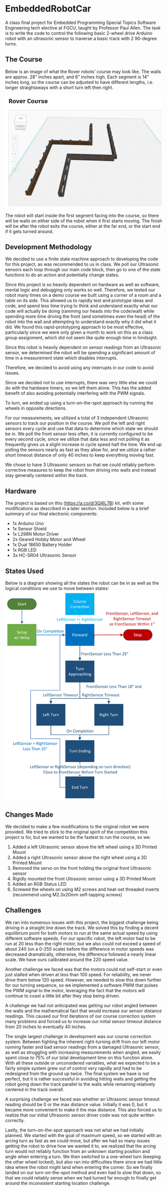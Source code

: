 # EmbeddedRobotCar
A class final project for Embedded Programming Special Topics Software Engineering tech elective at FGCU, taught by Professor Paul Allen. The task is to write the code to control the following basic 2-wheel drive Arduino robot with an ultrasonic sensor to traverse a basic track with 2 90-degree turns.
<!--
Here is our robot, including the modifications we made to it:
![Robot](picture url)-->

## The Course
Below is an image of what the Rover robots’ course may look like.  The walls are approx. 28” inches apart, and 6” inches high.  Each segment is 14” inches long, so the course can be adjusted to have different lengths, i.e. longer straightaways with a short turn left then right.

![Rover Course](https://github.com/jordankooyman/EmbeddedRobotCar/blob/main/Pictures/Course.png)

The robot will start inside the first segment facing into the course, so there will be walls on either side of the robot when it first starts moving.  The finish will be after the robot exits the course, either at the far end, or the start end if it gets turned around.

## Development Methodology
We decided to use a finite state machine approach to developing the code for this project, as was recommended to us in class. We poll our Ultrasonic sensors each loop through our main code block, then go to one of the state functions to do an action and potentially change states.

Since this project is so heavily dependent on hardware as well as software, mental logic and debugging only works so well.
Therefore, we tested our robot many times on a demo course we built using a corner of a room and a table on its side.
This allowed us to rapidly test and prototype ideas and code, and spend less time trying to think and understand exactly what our code will actually be doing (ramming our heads into the code/wall) while spending more time driving the front (and sometimes even the head) of the robot into the wall and attempting to understand exactly why it did what it did. We found this rapid-prototyping approach to be most effective, particularly since we were only given a month to work on this as a class group assignment, which did not seem like quite enough time in hindsight.

Since this robot is heavily dependent on sensor readings from an Ultrasonic sensor, we determined the robot will be spending a significant amount of time in a measurement state which disables interrupts.

Therefore, we decided to avoid using any interrupts in our code to avoid issues.

Since we decided not to use interrupts, there was very little else we could do with the hardware timers, so we left them alone. This has the added benefit of also avoiding potentially interfering with the PWM signals.

To turn, we ended up using a turn-on-the-spot approach by running the wheels in opposite directions.

For our measurements, we utilized a total of 3 independent Ultrasonic sensors to track our position in the course. We poll the left and right sensors every cycle and use that data to determine which state we should be in. We poll the front sensor less often, it is currently configured to be every second cycle, since we utilize that data less and not polling it as frequently gives us a slight increase in cycle speed half the time. We end up polling the sensors nearly as fast as they allow for, and we utilize a rather short timeout distance of only 40 inches to keep everything moving fast.

We chose to have 3 Ultrasonic sensors so that we could reliably perform corrective measures to keep the robot from driving into walls and instead stay generally centered within the track.

## Hardware
The project is based on this (https://a.co/d/3Qj6L7B) kit, with some modifications as described in a later section. Included below is a brief summary of our final electronic components:
- 1x Arduino Uno
- 1x Sensor Shield
- 1x L298N Motor Driver
- 2x Geared Hobby Motor and Wheel
- 1x Dual 18650 Battery Holder
- 1x RGB LED
- 3x HC-SR04 Ultrasonic Sensor


## States Used
Below is a diagram showing all the states the robot can be in as well as the logical conditions we use to move between states:
![State Transition Diagram](https://github.com/jordankooyman/EmbeddedRobotCar/blob/main/Pictures/Final%20State%20Diagram.jpg)

## Changes Made
We decided to make a few modifications to the original robot we were provided.
We tried to stick to the original spirit of the competition this project is for, but we wanted to be the fastest to run the course, so we:
1. Added a left Ultrasonic sensor above the left wheel using a 3D Printed Mount
2. Added a right Ultrasonic sensor above the right wheel using a 3D Printed Mount
3. Removed the servo on the front holding the original front Ultrasonic sensor
4. Rigidly mounted the front Ultrasonic sensor using a 3D Printed Mount
5. Added an RGB Status LED
6. Screwed the wheels on using M2 screws and heat-set threaded inserts (recommend using M2.3x20mm self-tapping screws)

<!--## Demo
Below is a video of one of our final test runs, demonstrating how we tested our robot throughout development.
[![Video Thumbnail](https://example.com/thumbnail.jpg)](https://www.youtube.com/watch?v=VIDEO_ID)

Below is the video of our robot running the actual course during the final competition.
[![Video Thumbnail](https://example.com/thumbnail.jpg)](https://www.youtube.com/watch?v=VIDEO_ID)-->

## Challenges
We ran into numerous issues with this project, the biggest challenge being driving in a straight line down the track. We solved this by finding a decent equilibrium point for both motors to run at the same actual speed by using different software speeds. For our specific robot, the left motor had to be run at 20 less than the right motor, but we also could not exceed a speed of about 240 (on a 0-255 scale) before the difference in motor speeds was decreased dramatically, otherwise, the difference followed a nearly linear scale. We have ours calibrated around the 220 speed value.

Another challenge we faced was that the motors could not self-start or even just stalled when driven at less than 100 speed. For reliability, we never drive them below 120 speed. However, we needed to slow this down further for our turning sequence, so we implemented a software PWM that pulses the PWM signal to the motor, leveraging the fact that the motors will continue to coast a little bit after they stop being driven.

A challenge we had not anticipated was getting our robot angled between the walls and the mathematical fact that would increase our sensor distance readings. This caused our first iterations of our course correction system many problems and forced us to increase our initial sensor timeout distance from 20 inches to eventually 40 inches.

The single largest challenge in development was our course correction system. Between fighting the inherent right-turning drift from our left motor running faster and bad sensor readings from a damaged Ultrasonic sensor, as well as struggling with increasing measurements when angled, we easily spent close to 75% of our total development time on this function alone. With all these outside or unconsidered variables, what we expected to be a fairly simple system grew out of control very rapidly and had to be redesigned from the ground up twice. The final system we have is not perfect, but it is rather successful in avoiding hitting walls and getting the robot going down the track parallel to the walls while remaining relatively centered in the track overall.

A surprising challenge we faced was whether an Ultrasonic sensor timeout reading should be 0 or the max distance value. Initially it was 0, but it became more convenient to make it the max distance. This also forced us to realize that our initial Ultrasonic sensor driver code was not quite written correctly.

Lastly, the turn-on-the-spot approach was not what we had initially planned. We started with the goal of maximum speed, so we started with an arcing turn as fast as we could move, but after we had so many issues getting the robot to drive how we wanted it to, we realized that the arcing turn would not reliably function from an unknown starting position and angle when entering a turn. We then switched to a one-wheel turn (keeping the other wheel locked), but also ran into difficulties there since we had little idea where the robot might land when entering the corner. So we finally landed on our turn-on-the-spot method and even had to slow that down, so that we could reliably sense when we had turned far enough to finally get around the inconsistent starting location challenge.
